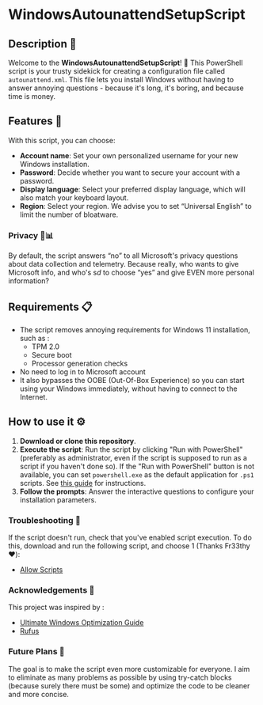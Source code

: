 # WindowsAutounattendSetupScript

## Description 📝

Welcome to the **WindowsAutounattendSetupScript**! 🎉 This PowerShell script is your trusty sidekick for creating a configuration file called `autounattend.xml`. This file lets you install Windows without having to answer annoying questions - because it's long, it's boring, and because time is money.

## Features 🌟

With this script, you can choose:
- **Account name**: Set your own personalized username for your new Windows installation.
- **Password**: Decide whether you want to secure your account with a password.
- **Display language**: Select your preferred display language, which will also match your keyboard layout.
- **Region**: Select your region. We advise you to set “Universal English” to limit the number of bloatware.

### Privacy 🚫📊
By default, the script answers “no” to all Microsoft's privacy questions about data collection and telemetry. Because really, who wants to give Microsoft info, and who's s*d* to choose “yes” and give EVEN more personal information? 

## Requirements 📋

- The script removes annoying requirements for Windows 11 installation, such as :
  - TPM 2.0
  - Secure boot
  - Processor generation checks
- No need to log in to Microsoft account
- It also bypasses the OOBE (Out-Of-Box Experience) so you can start using your Windows immediately, without having to connect to the Internet. 

## How to use it ⚙️

1. **Download or clone this repository**.
2. **Execute the script**: Run the script by clicking "Run with PowerShell" (preferably as administrator, even if the script is supposed to run as a script if you haven't done so). If the "Run with PowerShell" button is not available, you can set `powershell.exe` as the default application for `.ps1` scripts. See [this guide](https://www.top-password.com/blog/set-ps1-script-to-open-with-powershell-by-default/#:~:text=Check%20the%20box%20labeled%20%E2%80%9CAlways,select%20the%20powershell.exe%20file.) for instructions.
3. **Follow the prompts**: Answer the interactive questions to configure your installation parameters.

### Troubleshooting 🔧
If the script doesn't run, check that you've enabled script execution. To do this, download and run the following script, and choose 1 (Thanks Fr33thy ❤️):
- [Allow Scripts](https://github.com/FR33THYFR33THY/Ultimate-Windows-Optimization-Guide/blob/main/Allow%20Scripts.cmd)

### Acknowledgements 🙏
This project was inspired by :
- [Ultimate Windows Optimization Guide](https://github.com/fr33thytweaks/Ultimate-Windows-Optimization-Guide/blob/main/2%20Refresh/4%20Autounattend.ps1)
- [Rufus](https://github.com/pbatard/rufus)

### Future Plans 🚀
The goal is to make the script even more customizable for everyone. I aim to eliminate as many problems as possible by using try-catch blocks (because surely there must be some) and optimize the code to be cleaner and more concise.
